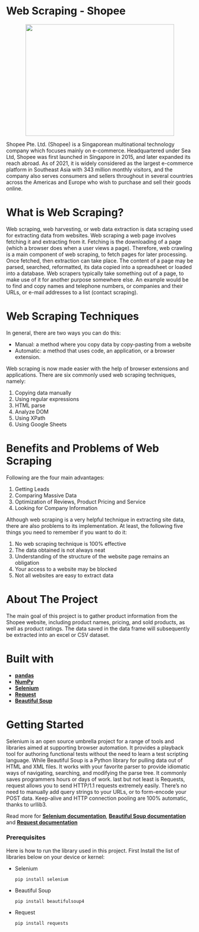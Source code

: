 # Web Scraping - Shopee

<p align="center">
  <img width="400" height="300" src="![iamge](https://vectorlogo4u.com/wp-content/uploads/2019/06/shopee-logo-vector.png)">
</p>
Shopee Pte. Ltd. (Shopee) is a Singaporean multinational technology company which focuses mainly on e-commerce. Headquartered under Sea Ltd, Shopee was first launched in Singapore in 2015, and later expanded its reach abroad. As of 2021, it is widely considered as the largest e-commerce platform in Southeast Asia with 343 million monthly visitors, and the company also serves consumers and sellers throughout in several countries across the Americas and Europe who wish to purchase and sell their goods online.

# What is Web Scraping?
Web scraping, web harvesting, or web data extraction is data scraping used for extracting data from websites. Web scraping a web page involves fetching it and extracting from it. Fetching is the downloading of a page (which a browser does when a user views a page). Therefore, web crawling is a main component of web scraping, to fetch pages for later processing. Once fetched, then extraction can take place. The content of a page may be parsed, searched, reformatted, its data copied into a spreadsheet or loaded into a database. Web scrapers typically take something out of a page, to make use of it for another purpose somewhere else. An example would be to find and copy names and telephone numbers, or companies and their URLs, or e-mail addresses to a list (contact scraping).

# Web Scraping Techniques
In general, there are two ways you can do this:
- Manual: a method where you copy data by copy-pasting from a website
- Automatic: a method that uses code, an application, or a browser extension.

Web scraping is now made easier with the help of browser extensions and applications. There are six commonly used web scraping techniques, namely:
1. Copying data manually
2. Using regular expressions
3. HTML parse
4. Analyze DOM
5. Using XPath
6. Using Google Sheets

# Benefits and Problems of Web Scraping
Following are the four main advantages:
1. Getting Leads
2. Comparing Massive Data
3. Optimization of Reviews, Product Pricing and Service
4. Looking for Company Information

Although web scraping is a very helpful technique in extracting site data, there are also problems to its implementation. At least, the following five things you need to remember if you want to do it:
1. No web scraping technique is 100% effective
1. The data obtained is not always neat
1. Understanding of the structure of the website page remains an obligation
1. Your access to a website may be blocked
1. Not all websites are easy to extract data

# About The Project
The main goal of this project is to gather product information from the Shopee website, including product names, pricing, and sold products, as well as product ratings. The data saved in the data frame will subsequently be extracted into an excel or CSV dataset.

# Built with
- [**pandas**](https://pandas.pydata.org/)
- [**NumPy**](https://numpy.org/)
- [**Selenium**](https://selenium-python.readthedocs.io/)
- [**Request**](https://docs.python-requests.org/en/latest/)
- [**Beautiful Soup**](https://beautiful-soup-4.readthedocs.io/en/latest/)

# Getting Started
Selenium is an open source umbrella project for a range of tools and libraries aimed at supporting browser automation. It provides a playback tool for authoring functional tests without the need to learn a test scripting language. While Beautiful Soup is a Python library for pulling data out of HTML and XML files. It works with your favorite parser to provide idiomatic ways of navigating, searching, and modifying the parse tree. It commonly saves programmers hours or days of work. last but not least is Requests, request allows you to send HTTP/1.1 requests extremely easily. There’s no need to manually add query strings to your URLs, or to form-encode your POST data. Keep-alive and HTTP connection pooling are 100% automatic, thanks to urllib3.

Read more for [**Selenium documentation**](https://selenium-python.readthedocs.io/), [**Beautiful Soup documentation**](https://beautiful-soup-4.readthedocs.io/en/latest/) and [**Request documentation**](https://docs.python-requests.org/en/latest/)
### **Prerequisites**
Here is how to run the library used in this project. First Install the list of libraries below on your device or kernel:
- Selenium <br>
  ```
  pip install selenium
  ```
- Beautiful Soup <br>
  ```
  pip install beautifulsoup4
  ```
- Request <br>
  ```
  pip install requests
  ```
